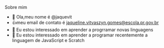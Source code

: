 Sobre mim
- 👋 Ola,meu nome é @jaquevit
- 👍meu email de contato é jaqueline.vitvaszyn.gomes@escola.pr.gov.br
- 👀 Eu estou interessado em aprender a progrramar novas linguagens
- 🌱 Eu estou interessado em aprender a programar recentemente a linguagem de JavaScript e Scratch


<!---
jaquevit/jaquevit is a ✨ special ✨ repository because its `README.md` (this file) appears on your GitHub profile.
You can click the Preview link to take a look at your changes.
--->

